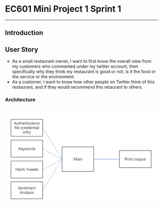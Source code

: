 # EC601 Mini Project 1 Sprint 1
<hr>

## Introduction


## User Story
<ul>
<li>As a small restaurant owner, I want to first know the overall view from my customers who commented under my twitter account, then specifically why they think my restaurant is good or not, is it the food or the service or the environment.</li>
<li>As a customer, I want to know how other people on Twitter think of this restaurant, and if they would recommend this retaurant to others.</li>
</ul>

### Architecture
<img src="https://github.com/shengyaoshao/EC601/blob/master/222X9%5DJ5%25%24Y%60ZSLN%25TGU%5D%247.png">
